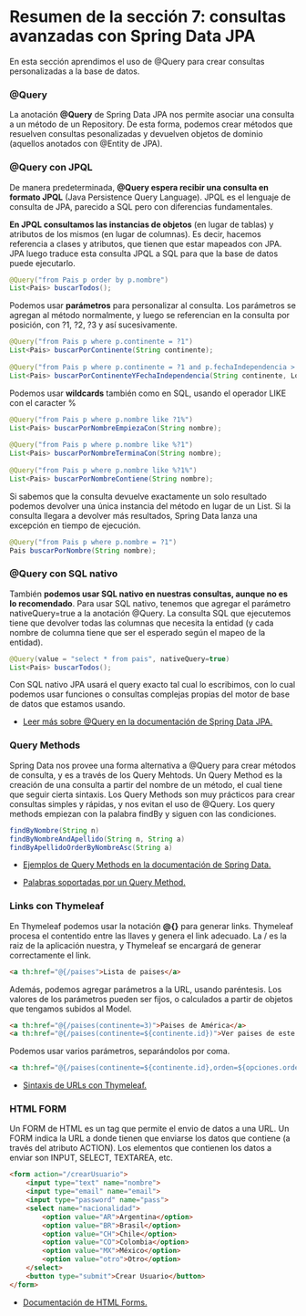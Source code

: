 # Resumen de la sección 7: consultas avanzadas con Spring Data JPA
En esta sección aprendimos el uso de @Query para crear consultas personalizadas a la base de datos. 

### @Query

La anotación **@Query** de Spring Data JPA nos permite asociar una consulta a un método de un Repository. De esta forma, podemos crear métodos que resuelven consultas pesonalizadas y devuelven objetos de dominio (aquellos anotados con @Entity de JPA). 



### @Query con JPQL

De manera predeterminada, **@Query espera recibir una consulta en formato JPQL** (Java Persistence Query Language). JPQL es el lenguaje de consulta de JPA, parecido a SQL pero con diferencias fundamentales.

**En JPQL consultamos las instancias de objetos** (en lugar de tablas) y atributos de los mismos (en lugar de columnas). Es decir, hacemos referencia a clases y atributos, que tienen que estar mapeados con JPA. JPA luego traduce esta consulta JPQL a SQL para que la base de datos puede ejecutarlo.

```java
@Query("from Pais p order by p.nombre")
List<Pais> buscarTodos();
```

Podemos usar **parámetros** para personalizar al consulta. Los parámetros se agregan al método normalmente, y luego se referencian en la consulta por posición, con ?1, ?2, ?3 y así sucesivamente.

```java
@Query("from Pais p where p.continente = ?1")
List<Pais> buscarPorContinente(String continente);
     
@Query("from Pais p where p.continente = ?1 and p.fechaIndependencia > ?2")
List<Pais> buscarPorContinenteYFechaIndependencia(String continente, LocalDate desde);
```

Podemos usar **wildcards** también como en SQL, usando el operador LIKE con el caracter %

```java
@Query("from Pais p where p.nombre like ?1%")
List<Pais> buscarPorNombreEmpiezaCon(String nombre);
     
@Query("from Pais p where p.nombre like %?1")
List<Pais> buscarPorNombreTerminaCon(String nombre);
     
@Query("from Pais p where p.nombre like %?1%")
List<Pais> buscarPorNombreContiene(String nombre);
```

Si sabemos que la consulta devuelve exactamente un solo resultado podemos devolver una única instancia del método en lugar de un List. Si la consulta llegara a devolver más resultados, Spring Data lanza una excepción en tiempo de ejecución.

```java
@Query("from Pais p where p.nombre = ?1")
Pais buscarPorNombre(String nombre);
```

### @Query con SQL nativo

También **podemos usar SQL nativo en nuestras consultas, aunque no es lo recomendado**. Para usar SQL nativo, tenemos que agregar el parámetro nativeQuery=true a la anotación @Query. La consulta SQL que ejecutemos tiene que devolver todas las columnas que necesita la entidad (y cada nombre de columna tiene que ser el esperado según el mapeo de la entidad).

```java
@Query(value = "select * from pais", nativeQuery=true)
List<Pais> buscarTodos();
```

Con SQL nativo JPA usará el query exacto tal cual lo escribimos, con lo cual podemos usar funciones o consultas complejas propias del motor de base de datos que estamos usando.

* [Leer más sobre @Query en la documentación de Spring Data JPA.](https://docs.spring.io/spring-data/jpa/docs/current/reference/html/#jpa.query-methods.at-query)


### Query Methods

Spring Data nos provee una forma alternativa a @Query para crear métodos de consulta, y es a través de los Query Mehtods. Un Query Method es la creación de una consulta a partir del nombre de un método, el cual tiene que seguir cierta sintaxis. Los Query Methods son muy prácticos para crear consultas simples y rápidas, y nos evitan el uso de @Query. Los query methods empiezan con la palabra findBy y siguen con las condiciones. 

```java
findByNombre(String n)
findByNombreAndApellido(String n, String a)
findByApellidoOrderByNombreAsc(String a)
```
* [Ejemplos de Query Methods en la documentación de Spring Data.](https://docs.spring.io/spring-data/jpa/docs/current/reference/html/#repositories.query-methods.query-creation)

* [Palabras soportadas por un Query Method.](https://docs.spring.io/spring-data/jpa/docs/current/reference/html/#repository-query-keywords)


### Links con Thymeleaf

En Thymeleaf podemos usar la notación **@{}** para generar links. Thymeleaf procesa el contentido entre las llaves y genera el link adecuado. La / es la raiz de la aplicación nuestra, y Thymeleaf se encargará de generar correctamente el link.

```html
<a th:href="@{/paises">Lista de paises</a>
```

Además, podemos agregar parámetros a la URL, usando paréntesis. Los valores de los parámetros pueden ser fijos, o calculados a partir de objetos que tengamos subidos al Model. 

```html
<a th:href="@{/paises(continente=3)">Paises de América</a>
<a th:href="@{/paises(continente=${continente.id})">Ver paises de este continente</a>
```

Podemos usar varios parámetros, separándolos por coma.

```html
<a th:href="@{/paises(continente=${continente.id},orden=${opciones.ordenDefault})">Ver paises</a>
```

* [Sintaxis de URLs con Thymeleaf.](https://www.thymeleaf.org/doc/articles/standardurlsyntax.html)


### HTML FORM

Un FORM de HTML es un tag que permite el envio de datos a una URL. Un FORM indica la URL a donde tienen que enviarse los datos que contiene (a través del atributo ACTION). Los elementos que contienen los datos a enviar son INPUT, SELECT, TEXTAREA, etc. 

```html
<form action="/crearUsuario">
    <input type="text" name="nombre">
    <input type="email" name="email">
    <input type="password" name="pass">
    <select name="nacionalidad">
        <option value="AR">Argentina</option>
        <option value="BR">Brasil</option>
        <option value="CH">Chile</option>
        <option value="CO">Colombia</option>
        <option value="MX">México</option>
        <option value="otro">Otro</option>
    </select>
    <button type="submit">Crear Usuario</button>
</form>
```

* [Documentación de HTML Forms.](https://www.w3schools.com/html/html_forms.asp)